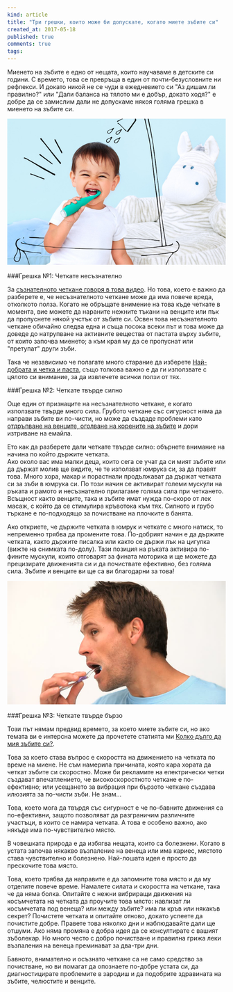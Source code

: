 ```yaml
---
kind: article
title: "Три грешки, които може би допускате, когато миете зъбите си"
created_at: 2017-05-18
published: true
comments: true
tags:
--- 
```

Миенето на зъбите е едно от нещата, които научаваме в детските си години. С времето, това се превръща в един от почти-безусловните ни рефлекси. И докато никой не се чуди в ежедневието си "Аз дишам ли правилно?" или "Дали баланса на тялото ми е добър, докато ходя?" е добре да се замислим дали не допускаме някоя голяма грешка в миенето на зъбите си.

![brushing mistakes1](/images/posts/mistakes1.jpg)

<!-- more -->

###Грешка №1: Четкате несъзнателно

За [съзнателното четкане говоря в това видео](https://bezkaries.com/blog/2016-06-01-%D0%BD%D0%B0%D0%B9-%D0%B4%D0%BE%D0%B1%D1%80%D0%B8%D1%8F%D1%82-%D0%BD%D0%B0%D1%87%D0%B8%D0%BD-%D0%B7%D0%B0-%D0%BC%D0%B8%D0%B5%D0%BD%D0%B5-%D0%BD%D0%B0-%D0%B7%D1%8A%D0%B1%D0%B8/). Но това, което е важно да разберете е, че несъзнателното четкане може да има повече вреда, отколкото полза. Когато не обръщате внимение на това къде четкате в момента, вие можете да нараните нежните тъкани на венците или пък да пропуснете някой учстък от зъбите си. Освен това несъзнателното четкане обичайно следва една и съща посока всеки път и това може да доведе до натрупване на активните вещества от пастата върху зъбите, от които започва миенето; а към края му да се пропуснат или "претупат" други зъби.

Така че независимо че полагате много старание да изберете [Най-добрата и четка и паста](https://bezkaries.com/blog/2014-02-19-%D0%BA%D0%BE%D0%B8-%D1%81%D0%B0-%D0%BD%D0%B0%D0%B9-%D0%B4%D0%BE%D0%B1%D1%80%D0%B8%D1%82%D0%B5-%D1%87%D0%B5%D1%82%D0%BA%D0%B0-%D0%B8-%D0%BF%D0%B0%D1%81%D1%82%D0%B0-%D0%B7%D0%B0-%D0%B7%D1%8A%D0%B1%D0%B8/), също толкова важно е да ги използвате с цялото си внимание, за да извлечете всички ползи от тях.

###Грешка №2: Четкате твърде силно

Още един от признаците на несъзнателното четкане, е когато използвате твърде много сила. Грубото четкане със сигурност няма да направи зъбите ви по-чисти, но може да създаде проблеми като [отдръпване на венците, оголване на корените на зъбите](https://bezkaries.com/blog/2016-11-02-%D0%BE%D1%82%D0%B4%D1%80%D1%8A%D0%BF%D0%BD%D0%B0%D1%82%D0%B8-%D0%B2%D0%B5%D0%BD%D1%86%D0%B8/) и дори изтриване на емайла.

Ето как да разберете дали четкате твърде силно: обърнете внимание на начина по който държите четката.<br />
Ако около вас има малки деца, които сега се учат да си мият зъбите или да държат молив ще видите, че те използват юмрука си, за да правят това. 
Много хора, макар и порастнали продължават да държат четката си за зъби в юмрука си. По този начин се активират големи мускули на ръката и рамото и несъзнателно прилагаме голяма сила при четкането. 
Всъщност както венците, така и зъбите имат нужда по-скоро от лек масаж, с който да се стимулира кръвотока към тях. Силното и грубо търкане е по-подходящо за почистване на плочките в банята.

Ако откриете, че държите четката в юмрук и четкате с много натиск, то непременно трябва да промените това. По-добрият начин е да държите четката, както държите писалка или както се държи лък на цигулка (вижте на снимката по-долу). Тази позиция на ръката активира по-фините мускули, които отговарят за фината моторика и ще можете да прецизирате движенията си и да почиствате ефективно, без голяма сила.
Зъбите и венците ви ще са ви благодарни за това!

![brushing mistakes2](/images/posts/mistakes2.jpg)

###Грешка №3: Четкате твърде бързо

Този път нямам предвид времето, за което миете зъбите си, но ако темата ви е интерсна можете да прочетете статията ми [Колко дълго да мия зъбите си?](https://bezkaries.com/blog/2017-01-23-%D0%B2%D1%80%D0%B5%D0%BC%D0%B5-%D0%B7%D0%B0-%D0%BC%D0%B8%D0%B5%D0%BD%D0%B5-%D0%BD%D0%B0-%D0%B7%D1%8A%D0%B1%D0%B8/).
<br />

Това за което става въпрос е скоростта на движението на четката по време на миене. 
Не съм намерила причината, която кара хората да четкат зъбите си скоростно. Може би рекламите на електрически четки създават впечатлението, че високоскоростното четкане е по-ефективно; или усещането за вибрация при бързото четкане създава илюзията за по-чисти зъби. Не знам...

Това, което мога да твърдя със сигурност е че по-бавните движения са по-ефективни, защото позволяват да разграничим различните участъци, в които се намира четката. А това е особено важно, ако някъде има по-чувствително място.

В човешката природа е да избягва нещата, които са болезнени. Когато в устата започва някакво възпаление на венеца или има кариес, мястото става чувствително и болезнено. Най-лошата идея е просто да прескочите това място.

Това, което трябва да направите е да запомните това място и да му отделите повече време. Намалете силата и скоростта на четкане, така че да няма болка. Опитайте с нежни вибриращи движения на косъмчетата на четката да проучите това място: навлизат ли косъмчетата под венеца? или между зъбите? има ли кръв или някакъв секрет? Почистете четката и опитайте отново, докато успеете да почистите добре. Правете това няколко дни и наблюдавайте дали ще отшуми. Ако няма промяна е добра идея да се консултирате с вашият зъболекар. Но много често с добро почистване и правилна грижа леки възпаления на венеца преминават за два-три дни.

Бавното, внимателно и осъзнато четкане са не само средство за почистване, но ви помагат да опознаете по-добре устата си, да диагностицирате проблемите в зародиш и да подобрите здравината на зъбите, челюстите и венците.


